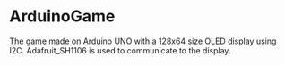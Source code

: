 # ArduinoGame

The game made on Arduino UNO with a 128x64 size OLED display using I2C.
Adafruit_SH1106 is used to communicate to the display.
